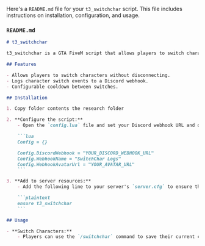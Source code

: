 Here's a `README.md` file for your `t3_switchchar` script. This file includes instructions on installation, configuration, and usage.

### `README.md`

```markdown
# t3_switchchar

t3_switchchar is a GTA FiveM script that allows players to switch characters seamlessly using the QBCore framework and Discord webhooks for logging character switches.

## Features

- Allows players to switch characters without disconnecting.
- Logs character switch events to a Discord webhook.
- Configurable cooldown between switches.

## Installation

1. Copy folder contents the research folder

2. **Configure the script:**
    - Open the `config.lua` file and set your Discord webhook URL and other configurations.

    ```lua
    Config = {}

    Config.DiscordWebhook = "YOUR_DISCORD_WEBHOOK_URL"
    Config.WebhookName = "SwitchChar Logs"
    Config.WebhookAvatarUrl = "YOUR_AVATAR_URL"
    ```

3. **Add to server resources:**
    - Add the following line to your server's `server.cfg` to ensure the script is loaded:

    ```plaintext
    ensure t3_switchchar
    ```

## Usage

- **Switch Characters:**
    - Players can use the `/switchchar` command to save their current character and open the character selection screen.
